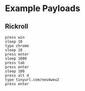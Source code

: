 # Example Payloads
## Rickroll
```
press win
sleep 10
type chrome
sleep 10
press enter
sleep 1000
press tab
press enter
sleep 100
press alt d
type tinyurl.com/neu4weu2
press enter
```